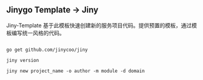## Jinygo Template -> Jiny

Jiny-Template 基于此模板快速创建新的服务项目代码。提供预置的模板，通过模板编写统一风格的代码。

```shell

go get github.com/jinycoo/jiny

jiny version

jiny new project_name -o author -m module -d domain

```
